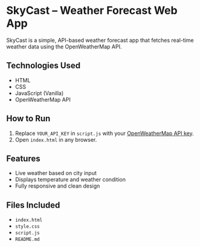 # SkyCast – Weather Forecast Web App

SkyCast is a simple, API-based weather forecast app that fetches real-time weather data using the OpenWeatherMap API.

## Technologies Used
- HTML
- CSS
- JavaScript (Vanilla)
- OpenWeatherMap API

## How to Run
1. Replace `YOUR_API_KEY` in `script.js` with your [OpenWeatherMap API key](https://openweathermap.org/api).
2. Open `index.html` in any browser.

## Features
- Live weather based on city input
- Displays temperature and weather condition
- Fully responsive and clean design

## Files Included
- `index.html`
- `style.css`
- `script.js`
- `README.md`
